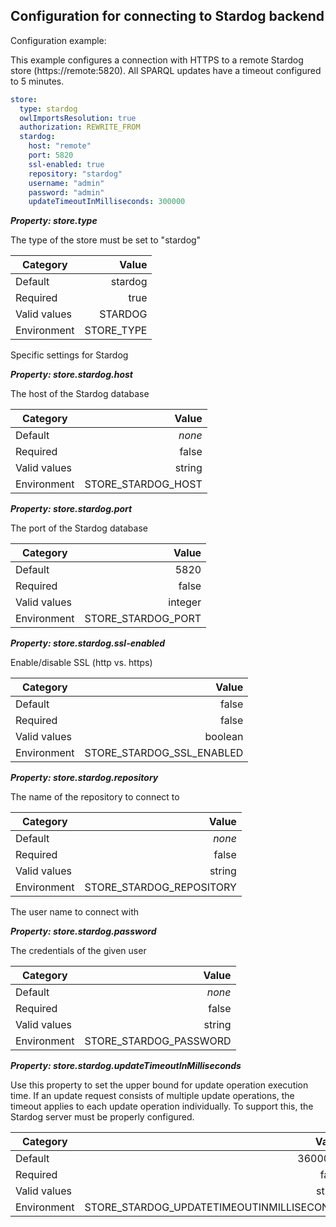 
## Configuration for connecting to Stardog backend

Configuration example:

This example configures a connection with HTTPS to a remote Stardog store (https://remote:5820). All SPARQL updates have a 
timeout configured to 5 minutes.

```yaml
store:
  type: stardog
  owlImportsResolution: true
  authorization: REWRITE_FROM
  stardog:
    host: "remote"
    port: 5820
    ssl-enabled: true
    repository: "stardog"
    username: "admin"
    password: "admin"
    updateTimeoutInMilliseconds: 300000
```


***Property: store.type***

The type of the store must be set to "stardog"

| Category | Value |
|--- | ---: |
| Default | stardog |
| Required | true |
| Valid values | STARDOG |
| Environment | STORE_TYPE |

Specific settings for Stardog

***Property: store.stardog.host***

The host of the Stardog database

| Category | Value |
|--- | ---: |
| Default | *none* |
| Required | false |
| Valid values | string |
| Environment | STORE_STARDOG_HOST |

***Property: store.stardog.port***

The port of the Stardog database

| Category | Value |
|--- | ---: |
| Default | 5820 |
| Required | false |
| Valid values | integer |
| Environment | STORE_STARDOG_PORT |

***Property: store.stardog.ssl-enabled***

Enable/disable SSL (http vs. https)

| Category | Value |
|--- | ---: |
| Default | false |
| Required | false |
| Valid values | boolean |
| Environment | STORE_STARDOG_SSL_ENABLED |

***Property: store.stardog.repository***

The name of the repository to connect to

| Category | Value |
|--- | ---: |
| Default | *none* |
| Required | false |
| Valid values | string |
| Environment | STORE_STARDOG_REPOSITORY |

The user name to connect with

***Property: store.stardog.password***

The credentials of the given user

| Category | Value |
|--- | ---: |
| Default | *none* |
| Required | false |
| Valid values | string |
| Environment | STORE_STARDOG_PASSWORD |

***Property: store.stardog.updateTimeoutInMilliseconds***

Use this property to set the upper bound for update operation execution time. If an update request consists of multiple update operations, the timeout applies to each update operation individually. To support this, the Stardog server must be properly configured.

| Category | Value |
|--- | ---: |
| Default | 3600000 |
| Required | false |
| Valid values | string |
| Environment | STORE_STARDOG_UPDATETIMEOUTINMILLISECONDS |

